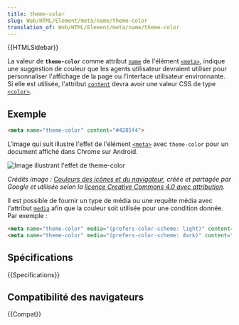 ```yaml
---
title: theme-color
slug: Web/HTML/Element/meta/name/theme-color
translation_of: Web/HTML/Element/meta/name/theme-color
---
```


{{HTMLSidebar}}

La valeur de **`theme-color`** comme attribut [`name`](/fr/docs/Web/HTML/Element/meta#attr-name) de l'élément [`<meta>`](/fr/docs/Web/HTML/Element/meta), indique une suggestion de couleur que les agents utilisateur devraient utiliser pour personnaliser l'affichage de la page ou l'interface utilisateur environnante. Si elle est utilisée, l'attribut [`content`](/fr/docs/Web/HTML/Element/meta#attr-content) devra avoir une valeur CSS de type [`<color>`](/fr/docs/Web/CSS/color_value).

## Exemple

```html
<meta name="theme-color" content="#4285f4">
```

L'image qui suit illustre l'effet de l'élément [`<meta>`](/fr/docs/Web/HTML/Element/meta) avec `theme-color` pour un document affiché dans Chrome sur Android.

![Image illustrant l'effet de `theme-color`](theme-color.png)

_Crédits image&nbsp;: [Couleurs des icônes et du navigateur](https://web.dev/icons-and-browser-colors/), créée et partagée par Google et utilisée selon la [licence Creative Commons 4.0 avec attribution](https://creativecommons.org/licenses/by/4.0/)._

Il est possible de fournir un type de média ou une requête média avec l'attribut [`media`](/fr/docs/Web/HTML/Element/meta#attr-media) afin que la couleur soit utilisée pour une condition donnée. Par exemple&nbsp;:

```html
<meta name="theme-color" media="(prefers-color-scheme: light)" content="white">
<meta name="theme-color" media="(prefers-color-scheme: dark)" content="black">
```

## Spécifications

{{Specifications}}

## Compatibilité des navigateurs

{{Compat}}
